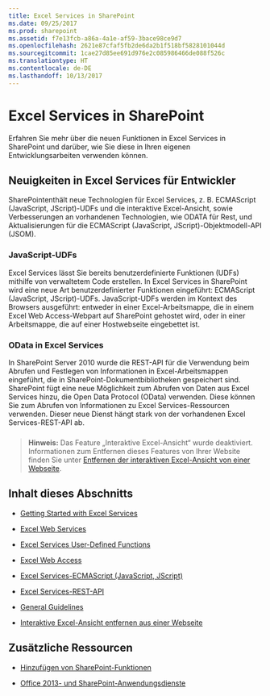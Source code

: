 ```yaml
---
title: Excel Services in SharePoint
ms.date: 09/25/2017
ms.prod: sharepoint
ms.assetid: f7e13fcb-a86a-4a1e-af59-3bace98ce9d7
ms.openlocfilehash: 2621e87cfaf5fb2de6da2b1f518bf5828101044d
ms.sourcegitcommit: 1cae27d85ee691d976e2c085986466de088f526c
ms.translationtype: HT
ms.contentlocale: de-DE
ms.lasthandoff: 10/13/2017
---
```

# <a name="excel-services-in-sharepoint"></a>Excel Services in SharePoint
Erfahren Sie mehr über die neuen Funktionen in Excel Services in SharePoint und darüber, wie Sie diese in Ihren eigenen Entwicklungsarbeiten verwenden können.
## <a name="whats-new-in-excel-services-for-developers"></a>Neuigkeiten in Excel Services für Entwickler
<a name="xlsWhatsNew"> </a>

SharePointenthält neue Technologien für Excel Services, z. B. ECMAScript (JavaScript, JScript)-UDFs und die interaktive Excel-Ansicht, sowie Verbesserungen an vorhandenen Technologien, wie ODATA für Rest, und Aktualisierungen für die ECMAScript (JavaScript, JScript)-Objektmodell-API (JSOM).
  
    
    

### <a name="javascript-udfs"></a>JavaScript-UDFs
<a name="xlsJsUdfs"> </a>

Excel Services lässt Sie bereits benutzerdefinierte Funktionen (UDFs) mithilfe von verwaltetem Code erstellen. In Excel Services in SharePoint wird eine neue Art benutzerdefinierter Funktionen eingeführt: ECMAScript (JavaScript, JScript)-UDFs. JavaScript-UDFs werden im Kontext des Browsers ausgeführt: entweder in einer Excel-Arbeitsmappe, die in einem Excel Web Access-Webpart auf SharePoint gehostet wird, oder in einer Arbeitsmappe, die auf einer Hostwebseite eingebettet ist. 
  
    
    

### <a name="odata-in-excel-services"></a>OData in Excel Services
<a name="xlsOdata"> </a>

In SharePoint Server 2010 wurde die REST-API für die Verwendung beim Abrufen und Festlegen von Informationen in Excel-Arbeitsmappen eingeführt, die in SharePoint-Dokumentbibliotheken gespeichert sind. SharePoint fügt eine neue Möglichkeit zum Abrufen von Daten aus Excel Services hinzu, die Open Data Protocol (OData) verwenden. Diese können Sie zum Abrufen von Informationen zu Excel Services-Ressourcen verwenden. Dieser neue Dienst hängt stark von der vorhandenen Excel Services-REST-API ab.
  
    
    

### 
<a name="xlsOdata"> </a>


> **Hinweis:** Das Feature „Interaktive Excel-Ansicht“ wurde deaktiviert. Informationen zum Entfernen dieses Features von Ihrer Website finden Sie unter [Entfernen der interaktiven Excel-Ansicht von einer Webseite](removing-excel-interactive-view-from-a-webpage.md). 
  
    
    


## <a name="in-this-section"></a>Inhalt dieses Abschnitts
<a name="xlsWhatsNew"> </a>


-  [Getting Started with Excel Services](getting-started-with-excel-services.md)
    
  
-  [Excel Web Services](excel-web-services.md)
    
  
-  [Excel Services User-Defined Functions](excel-services-user-defined-functions.md)
    
  
-  [Excel Web Access](excel-web-access.md)
    
  
-  [Excel Services-ECMAScript (JavaScript, JScript)](excel-services-ecmascript-javascript-jscript.md)
    
  
-  [Excel Services-REST-API](excel-services-rest-api.md)
    
  
-  [General Guidelines](general-guidelines.md)
    
  
-  [Interaktive Excel-Ansicht entfernen aus einer Webseite](removing-excel-interactive-view-from-a-webpage.md)
    
  

## <a name="additional-resources"></a>Zusätzliche Ressourcen
<a name="bk_addresources"> </a>


-  [Hinzufügen von SharePoint-Funktionen](add-sharepoint-capabilities.md)
    
  
-  [Office 2013- und SharePoint-Anwendungsdienste](office-and-sharepoint-application-services.md)
    
  

  
    
    

